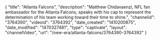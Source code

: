 {
    "title": "Atlanta Falcons",
    "description": "Matthew Chidavaenzi, NFL fan ambassador for the Atlanta Falcons, speaks with his cap to represent the determination of his team working toward their time to shine.",
    "channelid": "3764390",
    "videoid": "3764392",
    "date_created": "1410200875",
    "date_modified": "1470327481",
    "type": "captivate",
    "layout": "channelVideo",
    "url": "\/new-era\/atlanta-falcons\/3764390-3764392"
}